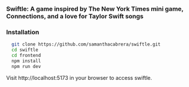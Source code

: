 ### Swiftle: A game inspired by The New York Times mini game, Connections, and a love for Taylor Swift songs

### Installation

```bash
  git clone https://github.com/samanthacabrera/swiftle.git
  cd swiftle
  cd frontend
  npm install
  npm run dev
```

Visit http://localhost:5173 in your browser to access swiftle.
